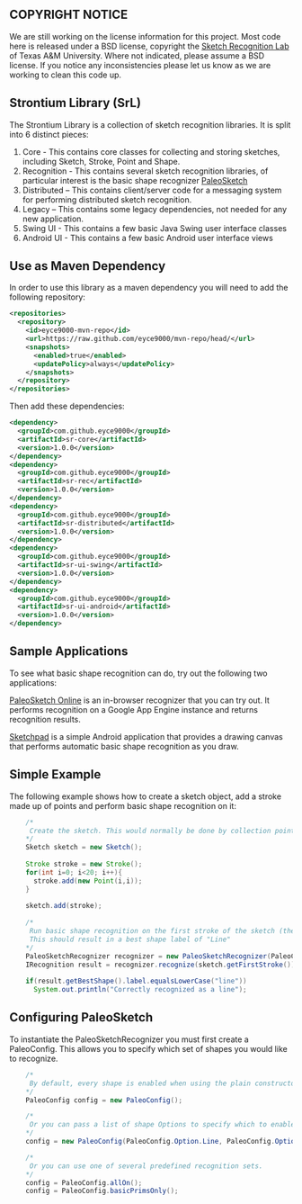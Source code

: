 COPYRIGHT NOTICE
----------
We are still working on the license information for this project. Most code here is released under a BSD license, copyright the [Sketch Recognition Lab](http://srlweb.cse.tamu.edu) of Texas A&M University.
Where not indicated, please assume a BSD license. If you notice any inconsistencies please let us know as we are working to clean this code up.


Strontium Library (SrL)
----------------------
The Strontium Library is a collection of sketch recognition libraries. It is split into 6 distinct pieces:

1. Core - This contains core classes for collecting and storing sketches, including Sketch, Stroke, Point and Shape.
2. Recognition - This contains several sketch recognition libraries, of particular interest is the basic shape recognizer [PaleoSketch](http://srlweb.cse.tamu.edu/srlng/research/project/1)
3. Distributed – This contains client/server code for a messaging system for performing distributed sketch recognition.
4. Legacy – This contains some legacy dependencies, not needed for any new application.
5. Swing UI - This contains a few basic Java Swing user interface classes
6. Android UI - This contains a few basic Android user interface views

Use as Maven Dependency
----------------------
In order to use this library as a maven dependency you will need to add the following repository:
```xml
<repositories>
  <repository>
    <id>eyce9000-mvn-repo</id>
    <url>https://raw.github.com/eyce9000/mvn-repo/head/</url>
    <snapshots>
      <enabled>true</enabled>
      <updatePolicy>always</updatePolicy>
    </snapshots>
  </repository>
</repositories>
```
Then add these dependencies:
```xml
<dependency>
  <groupId>com.github.eyce9000</groupId>
  <artifactId>sr-core</artifactId>
  <version>1.0.0</version>
</dependency>
<dependency>
  <groupId>com.github.eyce9000</groupId>
  <artifactId>sr-rec</artifactId>
  <version>1.0.0</version>
</dependency>
<dependency>
  <groupId>com.github.eyce9000</groupId>
  <artifactId>sr-distributed</artifactId>
  <version>1.0.0</version>
</dependency>
<dependency>
  <groupId>com.github.eyce9000</groupId>
  <artifactId>sr-ui-swing</artifactId>
  <version>1.0.0</version>
</dependency>
<dependency>
  <groupId>com.github.eyce9000</groupId>
  <artifactId>sr-ui-android</artifactId>
  <version>1.0.0</version>
</dependency>
```

Sample Applications
------------
To see what basic shape recognition can do, try out the following two applications:

[PaleoSketch Online](http://srl-mechanix.appspot.com/) is an in-browser recognizer that you can try out. It performs recognition on a Google App Engine instance and returns recognition results.

[Sketchpad](https://github.com/eyce9000/strontium/downloads) is a simple Android application that provides a drawing canvas that performs automatic basic shape recognition as you draw.

Simple Example
-------
The following example shows how to create a sketch object, add a stroke made up of points and perform basic shape recognition on it:
```````java
	/* 
	 Create the sketch. This would normally be done by collection points from user interaction
	*/
	Sketch sketch = new Sketch();
	
	Stroke stroke = new Stroke();
	for(int i=0; i<20; i++){
	  stroke.add(new Point(i,i));
	}
	
	sketch.add(stroke);	
	
	/*
	 Run basic shape recognition on the first stroke of the sketch (the one we just created)
	 This should result in a best shape label of "Line"
	*/
	PaleoSketchRecognizer recognizer = new PaleoSketchRecognizer(PaleoConfig.allOn());
	IRecognition result = recognizer.recognize(sketch.getFirstStroke());
	
	if(result.getBestShape().label.equalsLowerCase("line"))
	  System.out.println("Correctly recognized as a line");
```````

Configuring PaleoSketch
-----------------------
To instantiate the PaleoSketchRecognizer you must first create a PaleoConfig. This allows you to specify which set of shapes you would like to recognize.

`````````java
	/*
	 By default, every shape is enabled when using the plain constructor
	*/
	PaleoConfig config = new PaleoConfig();

	/*
	 Or you can pass a list of shape Options to specify which to enable. All other shapes will be disabled.
	*/
	config = new PaleoConfig(PaleoConfig.Option.Line, PaleoConfig.Option.Circle, PaleoConfig.Option.Polyline);

	/*
	 Or you can use one of several predefined recognition sets.
	*/
	config = PaleoConfig.allOn();
	config = PaleoConfig.basicPrimsOnly();
`````````

